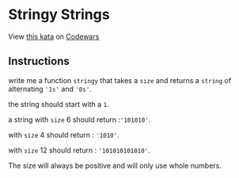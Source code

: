 # Stringy Strings

View [this kata](https://www.codewars.com/kata/563b74ddd19a3ad462000054/) on [Codewars](https://www.codewars.com)

## Instructions

write me a function `stringy` that takes a `size` and returns a `string` of alternating `'1s'` and `'0s'`.

the string should start with a `1`.

a string with `size` 6 should return :`'101010'`.

with `size` 4 should return : `'1010'`.

with `size` 12 should return : `'101010101010'`.

The size will always be positive and will only use whole numbers.
